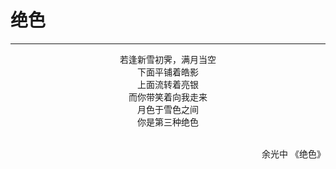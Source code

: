 # 绝色
***
<center>
若逢新雪初霁，满月当空<br>
下面平铺着皓影<br>
上面流转着亮银<br>
而你带笑着向我走来<br>
月色于雪色之间<br>
你是第三种绝色<br>
<br>
</center>
<p align="right">余光中 《绝色》</p>